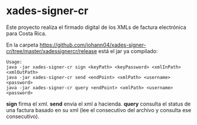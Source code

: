 # xades-signer-cr
Este proyecto realiza el firmado digital de los XMLs de factura electrónica para Costa Rica.

En la carpeta https://github.com/johann04/xades-signer-cr/tree/master/xadessignercr/release está el jar ya compilado:

```
Usage:
java -jar xades-signer-cr sign <keyPath> <keyPassword> <xmlInPath> <xmlOutPath>
java -jar xades-signer-cr send <endPoint> <xmlPath> <username> <password>
java -jar xades-signer-cr query <endPoint> <xmlPath> <username> <password>
```

**sign** firma el xml.
**send** envía el xml a hacienda.
**query** consulta el status de una factura basado en su xml (lee el consecutivo del archivo y consulta ese consecutivo).